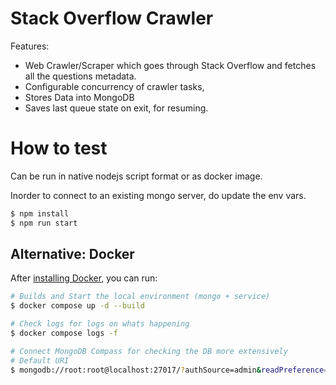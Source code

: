 # Stack Overflow Crawler

Features:

- Web Crawler/Scraper which goes through Stack Overflow and fetches all the questions metadata.
- Configurable concurrency of crawler tasks,
- Stores Data into MongoDB
- Saves last queue state on exit, for resuming.

# How to test

Can be run in native nodejs script format or as docker image.

Inorder to connect to an existing mongo server, do update the env vars.

```bash
$ npm install
$ npm run start
```

## Alternative: Docker

After [installing Docker](http://docs.docker.com/), you can run:

```bash
# Builds and Start the local environment (mongo + service)
$ docker compose up -d --build

# Check logs for logs on whats happening
$ docker compose logs -f

# Connect MongoDB Compass for checking the DB more extensively
# Default URI
$ mongodb://root:root@localhost:27017/?authSource=admin&readPreference=primary&appname=MongoDB%20Compass&ssl=false
```
